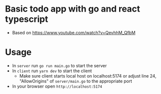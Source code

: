 # Basic todo app with go and react typescript

- Based on https://www.youtube.com/watch?v=QevhhM_QfbM

# Usage

- In ``server`` run ``go run main.go`` to start the server
- In ``client`` run ``yarn dev`` to start the client
   - Make sure client starts local host on localhost:5174 or adjust line 24, "AllowOrigins" of ```server/main.go``` to the appropriate port 
- In your browser open ```http://localhost:5174```
